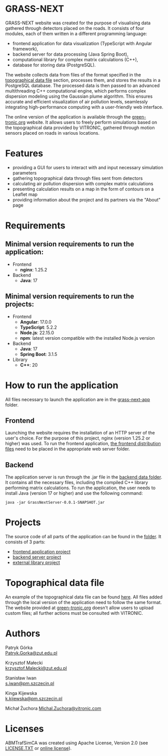 # GRASS-NEXT

GRASS-NEXT website was created for the purpose of visualising data gathered through detectors placed on the roads. It consists of four modules, each of them written in a different programming language:
- frontend application for data visualization (TypeScript with Angular framework),
- backend server for data processing (Java Spring Boot),
- computational library for complex matrix calculations (C++),
- database for storing data (PostgreSQL).

The website collects data from files of the format specified in the [topographical data file](#topographical-data-file) section, processes them, and stores the results in a PostgreSQL database. The processed data is then passed to an advanced multithreading C++ computational engine, which performs complex dispersion modeling using the Gaussian plume algorithm. This ensures accurate and efficient visualization of air pollution levels, seamlessly integrating high-performance computing with a user-friendly web interface.

The online version of the application is available through the [green-tronic.org](http://www.green-tronic.eu) website. It allows users to freely perform simulations based on the topographical data provided by VITRONIC, gathered through motion sensors placed on roads in various locations.

# Features
- providing a GUI for users to interact with and input necessary simulation parameters
- gathering topographical data through files sent from detectors
- calculating air pollution dispersion with complex matrix calculations
- presenting calculation results on a map in the form of contours on a Leaflet map
- providing information about the project and its partners via the "About" page

# Requirements

## Minimal version requirements to run the application:
- Frontend
  - **nginx**: 1.25.2
- Backend
  - **Java**: 17

## Minimal version requirements to run the projects:
- Frontend
  - **Angular**: 17.0.0
  - **TypeScript**: 5.2.2
  - **Node.js**: 22.15.0
  - **npm**: latest version compatible with the installed Node.js version
- Backend
  - **Java**: 17
  - **Spring Boot**: 3.1.5
- Library
  - **C++**: 20

# How to run the application

All files necessary to launch the application are in the <a href="./grass-next-app" target="_blank">grass-next-app</a> folder.

## Frontend

Launching the website requires the installation of an HTTP server of the user's choice. For the purpose of this project, nginx (version 1.25.2 or higher) was used. To run the frontend application, <a href="./grass-next-app/frontend" target="_blank">the frontend distribution files</a> need to be placed in the appropriate web server folder.

## Backend

The application server is run through the .jar file in the <a href="./grass-next-app/backend" target="_blank">backend data folder</a>. It contains all the necessary files, including the compiled C++ library performing matrix calculations. To run the application, the user needs to install Java (version 17 or higher) and use the following command:

`java -jar GrassNextServer-0.0.1-SNAPSHOT.jar`

# Projects

The source code of all parts of the application can be found in the <a href="./grass-next-app/backend" target="_blank">folder</a>. It consists of 3 parts:
- <a href="./grass-next-prj/GrassNext_project/GrassNextFrontend" target="_blank">frontend application project</a>
- <a href="./grass-next-prj/GrassNext_project/GrassNextBackend" target="_blank">backend server project</a>
- <a href="./grass-next-prj/MathTest" target="_blank">external library project</a>

# Topographical data file

An example of the topographical data file can be found <a href="./topo/topo-example.txt" target="_blank">here</a>. All files added through the local version of the application need to follow the same format. The website provided at [green-tronic.org](http://www.green-tronic.eu) doesn't allow users to upload custom files; all further actions must be consulted with VITRONIC.

# Authors

Patryk Górka  
Patryk.Gorka@zut.edu.pl

Krzysztof Małecki  
krzysztof.Malecki@zut.edu.pl

Stanisław Iwan  
s.iwan@pm.szczecin.pl

Kinga Kijewska  
k.kijewska@pm.szczecin.pl

Michał Żuchora
Michal.Zuchora@vitronic.com

# Licenses

ABMTrafSimCA was created using Apache License, Version 2.0 (see <a href="./LICENSE" target="_blank">LICENSE.TXT</a> or <a href="https://www.apache.org/licenses/LICENSE-2.0">online license</a>).
